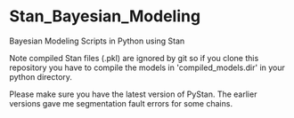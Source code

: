 # Stan_Bayesian_Modeling
Bayesian Modeling Scripts in Python using Stan

Note compiled Stan files (.pkl) are ignored by git so if you
clone this repository you have to compile the models in
'compiled_models.dir' in your python directory.

Please make sure you have the latest version of PyStan. The earlier 
versions gave me segmentation fault errors for some chains.


